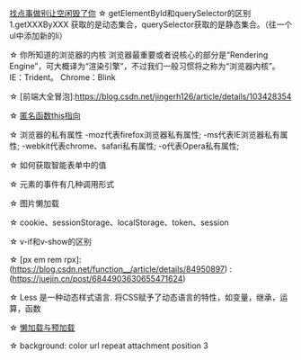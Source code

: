 [找点事做别让空闲毁了你](www.w3school.com.cn)
☆ getElementById和querySelector的区别
    1.getXXXByXXX 获取的是动态集合，querySelector获取的是静态集合。（往一个ul中添加新的li）

☆ 你所知道的浏览器的内核
    浏览器最重要或者说核心的部分是“Rendering Engine”，可大概译为“渲染引擎”，不过我们一般习惯将之称为“浏览器内核”。
    IE：Trident。 Chrome：Blink

☆ [前端大全冒泡]:https://blog.csdn.net/jingerh126/article/details/103428354

☆ [匿名函数this指向](https://www.cnblogs.com/flawlessBlithe/p/8529536.html)

☆ 浏览器的私有属性
    -moz代表firefox浏览器私有属性;
    -ms代表IE浏览器私有属性;
    -webkit代表chrome、safari私有属性;
    -o代表Opera私有属性;

☆ 如何获取智能表单中的值

☆ 元素的事件有几种调用形式

☆ 图片懒加载

☆ cookie、sessionStorage、localStorage、token、session

☆ v-if和v-show的区别

☆ [px em rem rpx]:(https://blog.csdn.net/function__/article/details/84950897)
                  :(https://juejin.cn/post/6844903630655471624) 

☆ Less 是一种动态样式语言. 将CSS赋予了动态语言的特性，如变量，继承，运算，函数

☆ [懒加载与预加载](https://juejin.im/post/6844903614138286094)

☆ background: color url repeat attachment position  3